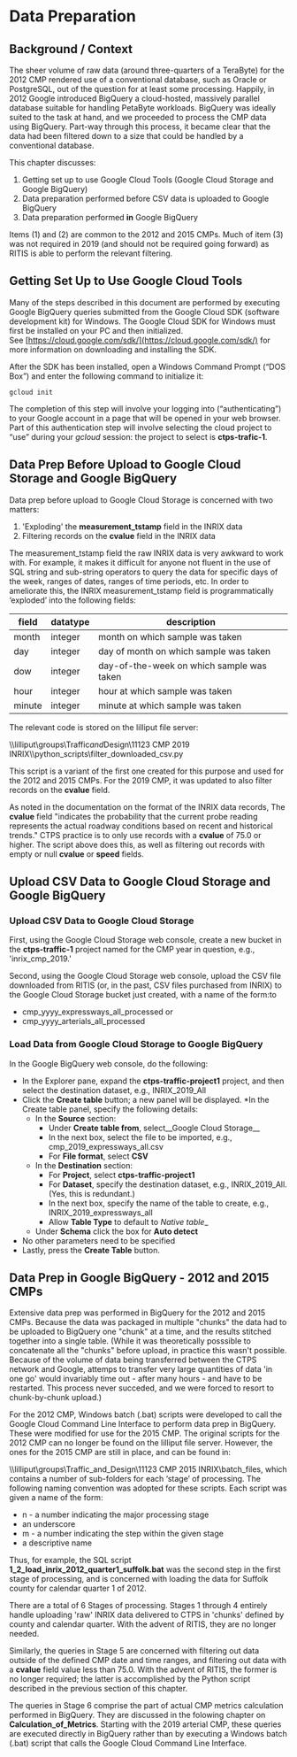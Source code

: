 # Data Preparation

## Background / Context
The sheer volume of raw data (around three-quarters of a TeraByte) for the 2012 CMP rendered use of a conventional database, such as Oracle or PostgreSQL, 
out of the question for at least some processing.
Happily, in 2012 Google introduced BigQuery a cloud-hosted, massively parallel database suitable for handling PetaByte workloads. 
BigQuery was ideally suited to the task at hand, and we proceeded to process the CMP data using BigQuery. 
Part-way through this process, it became clear that the data had been filtered down to a size that could be handled by a conventional database.

This chapter discusses:
1. Getting set up to use Google Cloud Tools (Google Cloud Storage and Google BigQuery)
2. Data preparation performed before CSV data is uploaded to Google BigQuery
3. Data preparation performed __in__ Google BigQuery

Items \(1\) and \(2\) are common to the 2012 and 2015 CMPs.
Much of item \(3\) was not required in 2019 \(and should not be required going forward\) as RITIS is able to perform the relevant filtering.

## Getting Set Up to Use Google Cloud Tools
Many of the steps described in this document are performed by executing Google BigQuery queries submitted from the Google Cloud SDK (software development kit) for Windows. 
The Google Cloud SDK for Windows must first be installed on your PC and then initialized. 
See [https://cloud.google.com/sdk/](https://cloud.google.com/sdk/) for more information on downloading and installing the SDK.

After the SDK has been installed, open a Windows Command Prompt (“DOS Box”) and enter the following command to initialize it:
```
gcloud init
```
The completion of this step will involve your logging into (“authenticating”) to your Google account in a page that will be opened in your web browser. 
Part of this authentication step will involve selecting the cloud project to “use” during your *gcloud* session: the project to select is __ctps-trafic-1__.

## Data Prep Before Upload to Google Cloud Storage and Google BigQuery
Data prep before upload to Google Cloud Storage is concerned with two matters:
1. 'Exploding' the __measurement\_tstamp__ field in the INRIX data
2. Filtering records on the __cvalue__ field in the INRIX data

The measurement\_tstamp field the raw INRIX data is very awkward to work with. 
For example, it makes it difficult for anyone not fluent in the use of SQL string and sub-string operators to query the data for specific days of the week, 
ranges of dates, ranges of time periods, etc. 
In order to ameliorate this, the INRIX measurement\_tstamp field is programmatically ‘exploded’ into the following fields:

| field | datatype | description |
| ------| -------- | ----------- |
| month | integer | month on which sample was taken |
| day | integer | day of month on which sample was taken |
| dow | integer | day-of-the-week on which sample was taken |
| hour | integer | hour at which sample was taken |
| minute | integer | minute at which sample was taken |

The relevant code is stored on the lilliput file server:

\\\\lilliput\\groups\\Traffic*and*Design\\11123 CMP 2019 INRIX\\\\python\_scripts\\filter\_downloaded\_csv.py 

This script is a variant of the first one created for this purpose and used for the 2012 and 2015 CMPs.
For the 2019 CMP, it was updated to also filter records on the __cvalue__ field.

As noted in the documentation on the format of the INRIX data records,
The __cvalue__ field "indicates the probability that the current probe reading represents the actual roadway conditions based on recent and historical trends."
CTPS practice is to only use records with a __cvalue__ of 75.0 or higher.
The script above does this, as well as filtering out records with empty or null __cvalue__ or __speed__ fields.

## Upload CSV Data to Google Cloud Storage and Google BigQuery

### Upload CSV Data to Google Cloud Storage
First, using the Google Cloud Storage web console, create a new bucket in the __ctps-traffic-1__ project named for the CMP year in question, e.g., 'inrix_cmp_2019.'

Second, using the Google Cloud Storage web console, upload the CSV file downloaded from RITIS \(or, in the past, CSV files purchased from INRIX\) to the 
Google Cloud Storage  bucket just created, with a name of the form:to 
* cmp\_yyyy\_expressways\_all\_processed or
* cmp\_yyyy\_arterials\_all\_processed

### Load Data from Google Cloud Storage to Google BigQuery
In the Google BigQuery web console, do the following:
* In the Explorer pane, expand the __ctps-traffic-project1__ project, and then select the destination dataset, e.g., INRIX\_2019\_All
* Click the __Create table__ button; a new panel will be displayed. 
*In the Create table panel, specify the following details:
  * In the __Source__ section:
    * Under __Create table from__, select__Google Cloud Storage__
	* In the next box, select the file to be imported, e.g., cmp\_2019\_expressways\_all.csv
	* For __File format__, select __CSV__
  * In the __Destination__ section:
    * For __Project__, select __ctps-traffic-project1__ 
	* For __Dataset__, specify the destination dataset, e.g., INRIX\_2019\_All. \(Yes, this is redundant.\)
	* In the next box, specify the name of the table to create, e.g., INRIX\_2019\_expressways\_all
	* Allow __Table Type__ to default to _Native table__
  * Under __Schema__ click the box for __Auto detect__
* No other parameters need to be specified
* Lastly, press the __Create Table__ button.

## Data Prep in Google BigQuery - 2012 and 2015 CMPs
Extensive data prep was performed in BigQuery for the 2012 and 2015 CMPs.
Because the data was packaged in multiple "chunks" the data had to be uploaded to BigQuery 
one "chunk" at a time, and the results stitched together into a single table.
\(While it was theoretically posssible to concatenate all the "chunks" before upload,
in practice this wasn't possible. Because of the volume of data being transferred
between the CTPS network and Google, attemps to transfer very large quantities of
data 'in one go' would invariably time out - after many hours - and have to be restarted.
This process never succeded, and we were forced to resort to chunk-by-chunk upload.\)

For the 2012 CMP, Windows batch \(.bat\) scripts were developed to call the Google Cloud Command Line Interface
to perform data prep in BigQuery. These were modified for use for the 2015 CMP.
The original scripts for the 2012 CMP can no longer be found on the lilliput file server. 
However, the ones for the 2015 CMP are still in place, and can be found in:

\\\\lilliput\\groups\\Traffic\_and\_Design\\11123 CMP 2015 INRIX\\batch\_files, which contains a number of sub-folders for each ‘stage’ of processing. 
The following naming convention was adopted for these scripts. Each script was given a name of the form:

-   n - a number indicating the major processing stage
-   an underscore
-   m - a number indicating the step within the given stage
-   a descriptive name

Thus, for example, the SQL script __1\_2\_load\_inrix\_2012\_quarter1\_suffolk.bat__ was the second step in the first stage of processing, 
and is concerned with loading the data for Suffolk county for calendar quarter 1 of 2012.

There are a total of 6 Stages of processing. Stages 1 through 4 entirely handle uploading 'raw' INRIX data
delivered to CTPS in 'chunks' defined by county and calendar quarter. With the advent of RITIS, they are no longer needed.

Similarly, the queries in Stage 5 are concerned with filtering out data outside of the defined CMP date and time ranges,
and filtering out data with a __cvalue__ field value less than 75.0. 
With the advent of RITIS, the former is no longer required; the latter is accomplished by the Python script described
in the previous section of this chapter.

The queries in Stage 6 comprise the part of actual CMP metrics calculation performed in BigQuery.
They are discussed in the folowing chapter on __Calculation\_of\_Metrics__.
Starting with the 2019 arterial CMP, these queries are executed directly in BigQuery rather than by executing a 
Windows batch (.bat) script that calls the Google Cloud Command Line Interface. 
